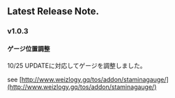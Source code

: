 ## Latest Release Note.

### v1.0.3

#### ゲージ位置調整

10/25 UPDATEに対応してゲージを調整しました。

see [http://www.weizlogy.gq/tos/addon/staminagauge/](http://www.weizlogy.gq/tos/addon/staminagauge/) 